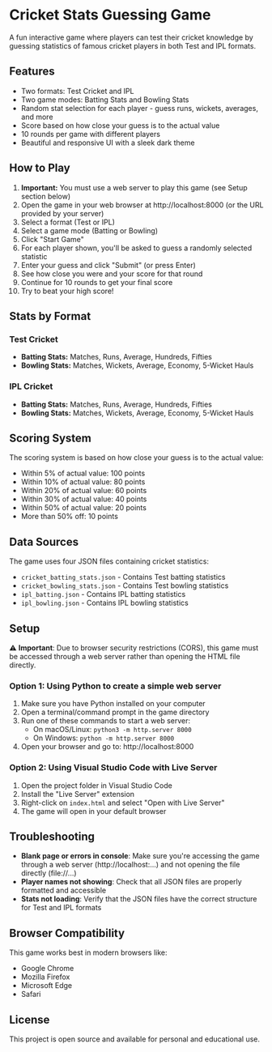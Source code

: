 # Cricket Stats Guessing Game

A fun interactive game where players can test their cricket knowledge by guessing statistics of famous cricket players in both Test and IPL formats.

## Features

- Two formats: Test Cricket and IPL
- Two game modes: Batting Stats and Bowling Stats
- Random stat selection for each player - guess runs, wickets, averages, and more
- Score based on how close your guess is to the actual value
- 10 rounds per game with different players
- Beautiful and responsive UI with a sleek dark theme

## How to Play

1. **Important:** You must use a web server to play this game (see Setup section below)
2. Open the game in your web browser at http://localhost:8000 (or the URL provided by your server)
3. Select a format (Test or IPL)
4. Select a game mode (Batting or Bowling)
5. Click "Start Game"
6. For each player shown, you'll be asked to guess a randomly selected statistic
7. Enter your guess and click "Submit" (or press Enter)
8. See how close you were and your score for that round
9. Continue for 10 rounds to get your final score
10. Try to beat your high score!

## Stats by Format

### Test Cricket
- **Batting Stats:** Matches, Runs, Average, Hundreds, Fifties
- **Bowling Stats:** Matches, Wickets, Average, Economy, 5-Wicket Hauls

### IPL Cricket
- **Batting Stats:** Matches, Runs, Average, Hundreds, Fifties
- **Bowling Stats:** Matches, Wickets, Average, Economy, 5-Wicket Hauls

## Scoring System

The scoring system is based on how close your guess is to the actual value:
- Within 5% of actual value: 100 points
- Within 10% of actual value: 80 points
- Within 20% of actual value: 60 points
- Within 30% of actual value: 40 points
- Within 50% of actual value: 20 points
- More than 50% off: 10 points

## Data Sources

The game uses four JSON files containing cricket statistics:
- `cricket_batting_stats.json` - Contains Test batting statistics
- `cricket_bowling_stats.json` - Contains Test bowling statistics
- `ipl_batting.json` - Contains IPL batting statistics
- `ipl_bowling.json` - Contains IPL bowling statistics

## Setup

⚠️ **Important**: Due to browser security restrictions (CORS), this game must be accessed through a web server rather than opening the HTML file directly.

### Option 1: Using Python to create a simple web server

1. Make sure you have Python installed on your computer
2. Open a terminal/command prompt in the game directory
3. Run one of these commands to start a web server:
   - On macOS/Linux: `python3 -m http.server 8000`
   - On Windows: `python -m http.server 8000`
4. Open your browser and go to: http://localhost:8000

### Option 2: Using Visual Studio Code with Live Server

1. Open the project folder in Visual Studio Code
2. Install the "Live Server" extension
3. Right-click on `index.html` and select "Open with Live Server"
4. The game will open in your default browser

## Troubleshooting

- **Blank page or errors in console**: Make sure you're accessing the game through a web server (http://localhost:...) and not opening the file directly (file://...)
- **Player names not showing**: Check that all JSON files are properly formatted and accessible
- **Stats not loading**: Verify that the JSON files have the correct structure for Test and IPL formats

## Browser Compatibility

This game works best in modern browsers like:
- Google Chrome
- Mozilla Firefox
- Microsoft Edge
- Safari

## License

This project is open source and available for personal and educational use. 